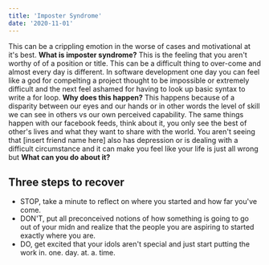 ```yaml
---
title: 'Imposter Syndrome'
date: '2020-11-01'
---
```


<!-- Next.js has two forms of pre-rendering: **Static Generation** and **Server-side Rendering**. The difference is in **when** it generates the HTML for a page.

- **Static Generation** is the pre-rendering method that generates the HTML at **build time**. The pre-rendered HTML is then _reused_ on each request.
- **Server-side Rendering** is the pre-rendering method that generates the HTML on **each request**.

Importantly, Next.js lets you **choose** which pre-rendering form to use for each page. You can create a "hybrid" Next.js app by using Static Generation for most pages and using Server-side Rendering for others. -->

This can be a crippling emotion in the worse of cases and motivational at it's best. **What is imposter syndrome?** This is the feeling that you aren't worthy of of a position or title. This can be a difficult thing to over-come and almost every day is different. In software development one day you can feel like a god for compelting a project thought to be impossible or extremely difficult and the next feel ashamed for having to look up basic syntax to write a for loop. **Why does this happen?** This happens because of a disparity between our eyes and our hands or in other words the level of skill we can see in others vs our own perceived capability. The same things happen with our facebook feeds, think about it, you only see the best of other's lives and what they want to share with the world. You aren't seeing that [insert friend name here] also has depression or is dealing with a difficult circumstance and it can make you feel like your life is just all wrong but **What can you do about it?** 
## Three steps to recover
- STOP, take a minute to reflect on where you started and how far you've come.
- DON'T, put all preconceived notions of how something is going to go out of your midn and realize that the people you are aspiring to started exactly where you are.
- DO, get excited that your idols aren't special and just start putting the work in. one. day. at. a. time.